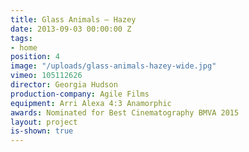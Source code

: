 ```yaml
---
title: Glass Animals — Hazey
date: 2013-09-03 00:00:00 Z
tags:
- home
position: 4
image: "/uploads/glass-animals-hazey-wide.jpg"
vimeo: 105112626
director: Georgia Hudson
production-company: Agile Films
equipment: Arri Alexa 4:3 Anamorphic
awards: Nominated for Best Cinematography BMVA 2015
layout: project
is-shown: true
---
```



